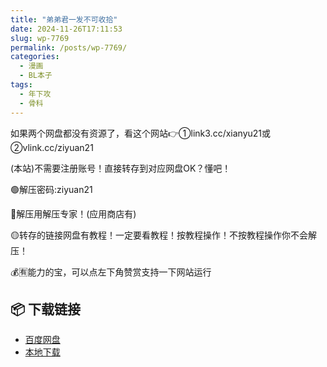 ```yaml
---
title: "弟弟君一发不可收拾"
date: 2024-11-26T17:11:53
slug: wp-7769
permalink: /posts/wp-7769/
categories:
  - 漫画
  - BL本子
tags:
  - 年下攻
  - 骨科
---
```


如果两个网盘都没有资源了，看这个网站👉①link3.cc/xianyu21或②vlink.cc/ziyuan21

(本站)不需要注册账号！直接转存到对应网盘OK？懂吧！

🟢解压密码:ziyuan21

🔵解压用解压专家！(应用商店有)

🟡转存的链接网盘有教程！一定要看教程！按教程操作！不按教程操作你不会解压！

💰🈶能力的宝，可以点左下角赞赏支持一下网站运行

## 📦 下载链接
- [百度网盘](https://blziyuan21.com/pay-download/7769?key=32fc5a7ade&down_id=0)
- [本地下载](https://blziyuan21.com/pay-download/7769?key=32fc5a7ade&down_id=1)

